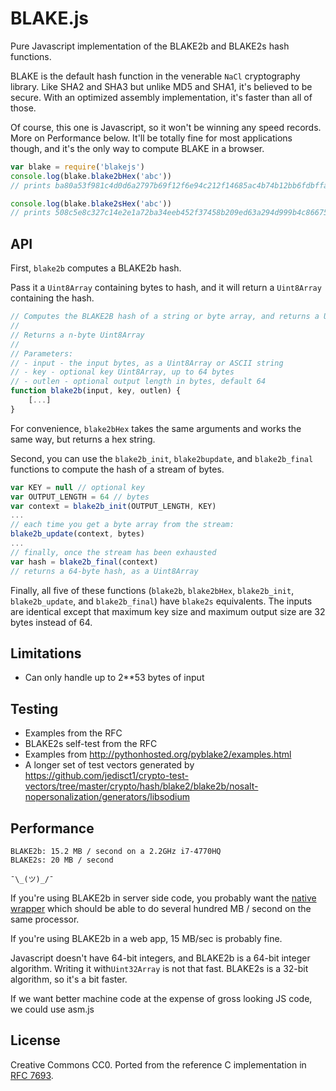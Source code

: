 BLAKE.js
====

Pure Javascript implementation of the BLAKE2b and BLAKE2s hash functions.

BLAKE is the default hash function in the venerable `NaCl` cryptography library. Like SHA2 and SHA3 but unlike MD5 and SHA1, it's believed to be secure. With an optimized assembly implementation, it's faster than all of those.

Of course, this one is Javascript, so it won't be winning any speed records. More on Performance below. It'll be totally fine for most applications though, and it's the only way to compute BLAKE in a browser.

```js
var blake = require('blakejs')
console.log(blake.blake2bHex('abc'))
// prints ba80a53f981c4d0d6a2797b69f12f6e94c212f14685ac4b74b12bb6fdbffa2d17d87c5392aab792dc252d5de4533cc9518d38aa8dbf1925ab92386edd4009923

console.log(blake.blake2sHex('abc'))
// prints 508c5e8c327c14e2e1a72ba34eeb452f37458b209ed63a294d999b4c86675982
```

API
---
First, `blake2b` computes a BLAKE2b hash.

Pass it a `Uint8Array` containing bytes to hash, and it will return a `Uint8Array` containing the hash.

```js
// Computes the BLAKE2B hash of a string or byte array, and returns a Uint8Array
//
// Returns a n-byte Uint8Array
//
// Parameters:
// - input - the input bytes, as a Uint8Array or ASCII string
// - key - optional key Uint8Array, up to 64 bytes
// - outlen - optional output length in bytes, default 64
function blake2b(input, key, outlen) {
    [...]
}
```

For convenience, `blake2bHex` takes the same arguments and works the same way, but returns a hex string.

Second, you can use the `blake2b_init`, `blake2bupdate`, and `blake2b_final` functions to compute the hash of a stream of bytes.

```js
var KEY = null // optional key
var OUTPUT_LENGTH = 64 // bytes
var context = blake2b_init(OUTPUT_LENGTH, KEY)
...
// each time you get a byte array from the stream:
blake2b_update(context, bytes)
...
// finally, once the stream has been exhausted
var hash = blake2b_final(context)
// returns a 64-byte hash, as a Uint8Array
```

Finally, all five of these functions (`blake2b`, `blake2bHex`, `blake2b_init`, `blake2b_update`, and `blake2b_final`) have `blake2s` equivalents. The inputs are identical except that maximum key size and maximum output size are 32 bytes instead of 64.

Limitations
---
* Can only handle up to 2**53 bytes of input

Testing
---
* Examples from the RFC
* BLAKE2s self-test from the RFC
* Examples from http://pythonhosted.org/pyblake2/examples.html
* A longer set of test vectors generated by https://github.com/jedisct1/crypto-test-vectors/tree/master/crypto/hash/blake2/blake2b/nosalt-nopersonalization/generators/libsodium

Performance
---
```
BLAKE2b: 15.2 MB / second on a 2.2GHz i7-4770HQ
BLAKE2s: 20 MB / second

¯\_(ツ)_/¯
```

If you're using BLAKE2b in server side code, you probably want the [native wrapper](https://www.npmjs.com/package/blake2) which should be able to do several hundred MB / second on the same processor.

If you're using BLAKE2b in a web app, 15 MB/sec is probably fine.

Javascript doesn't have 64-bit integers, and BLAKE2b is a 64-bit integer algorithm. Writing it with`Uint32Array` is not that fast. BLAKE2s is a 32-bit algorithm, so it's a bit faster.

If we want better machine code at the expense of gross looking JS code, we could use asm.js


License
---
Creative Commons CC0. Ported from the reference C implementation in
[RFC 7693](https://tools.ietf.org/html/rfc7693).
